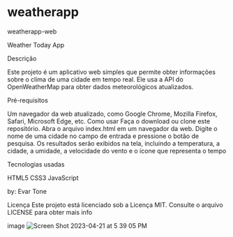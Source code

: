 # weatherapp
 weatherapp-web
 
Weather Today App

Descrição

Este projeto é um aplicativo web simples que permite obter informações sobre o clima de uma cidade em tempo real. Ele usa a API do OpenWeatherMap para obter dados meteorológicos atualizados.

Pré-requisitos

Um navegador da web atualizado, como Google Chrome, Mozilla Firefox, Safari, Microsoft Edge, etc.
Como usar
Faça o download ou clone este repositório.
Abra o arquivo index.html em um navegador da web.
Digite o nome de uma cidade no campo de entrada e pressione o botão de pesquisa.
Os resultados serão exibidos na tela, incluindo a temperatura, a cidade, a umidade, a velocidade do vento e o ícone que representa o tempo

Tecnologias usadas

HTML5
CSS3
JavaScript

by:
Evar Tone

Licença
Este projeto está licenciado sob a Licença MIT. Consulte o arquivo LICENSE para obter mais info


image
![Screen Shot 2023-04-21 at 5 39 05 PM](https://user-images.githubusercontent.com/121437726/233691731-b52b5410-c22d-41d7-90ed-5dd255efb161.jpg)
